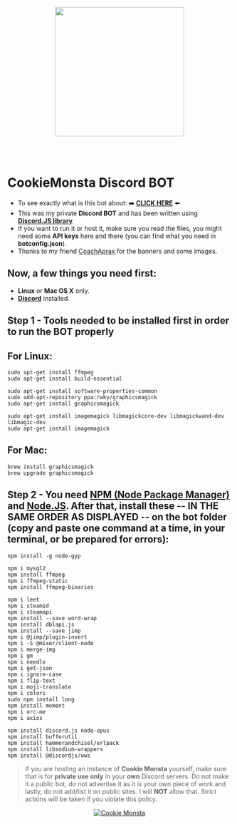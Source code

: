 <p align="center">
  <img src="https://i.imgur.com/5WDYzyG.png" widht="420" height="290"><br/>
</p>
<br/><br/>

# CookieMonsta Discord BOT

* To see exactly what is this bot about: ➡️ [**CLICK HERE**](https://tutyamxx.github.io/cookie-monsta-website/index.html) ⬅️
* This was my private **Discord BOT** and has been written using [**Discord.JS library**](https://discord.js.org/#/)
* If you want to run it or host it, make sure you read the files, you might need some **API keys** here and there (you can find what you need in **botconfig.json**).
* Thanks to my friend [CoachAprax](https://www.youtube.com/user/freeAEgraphics) for the banners and some images.

## Now, a few things you need first:

* **Linux** or **Mac OS X** only.
* [**Discord**](https://discordapp.com/) installed.


## Step 1 - Tools needed to be installed first in order to run the BOT properly
## For Linux:

```
sudo apt-get install ffmpeg
sudo apt-get install build-essential

sudo apt-get install software-properties-common
sudo add-apt-repository ppa:rwky/graphicsmagick
sudo apt-get install graphicsmagick

sudo apt-get install imagemagick libmagickcore-dev libmagickwand-dev libmagic-dev
sudo apt-get install imagemagick
```

## For Mac:
```
brew install graphicsmagick
brew upgrade graphicsmagick
```

## Step 2 - You need [NPM (Node Package Manager)](https://www.npmjs.com/) and [Node.JS](https://nodejs.org/en/). After that, install these -- IN THE SAME ORDER AS DISPLAYED -- on the bot folder (copy and paste one command at a time, in your terminal, or be prepared for errors):

```
npm install -g node-gyp

npm i mysql2
npm install ffmpeg
npm i ffmpeg-static
npm install ffmpeg-binaries

npm i leet
npm i steamid
npm i steamapi
npm install --save word-wrap
npm install dblapi.js
npm install --save jimp
npm i @jimp/plugin-invert
npm i -S @mixer/client-node
npm i merge-img
npm i gm
npm i needle
npm i get-json
npm i ignore-case
npm i flip-text
npm i moji-translate
npm i colors
sudo npm install long
npm install moment
npm i orc-me
npm i axios

npm install discord.js node-opus
npm install bufferutil
npm install hammerandchisel/erlpack
npm install libsodium-wrappers
npm install @discordjs/uws
```


> If you are hosting an instance of **Cookie Monsta** yourself, make sure that is for **private use only** in your **own** Discord servers. Do not make it a public bot, do not advertise it as it is your own piece of work and lastly, do not add/list it on public sites.
> I will **NOT** allow that. Strict actions will be taken if you violate this policy.


<p align="center">
  <a href="https://top.gg/bot/412067927333011470" ><img src="https://top.gg/api/widget/412067927333011470.svg" alt="Cookie Monsta" /></a>
</p>
